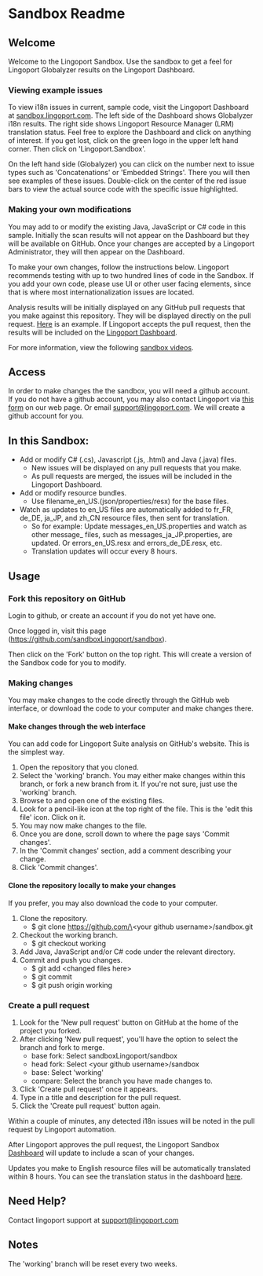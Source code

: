 # Sandbox Readme

## Welcome
Welcome to the Lingoport Sandbox. Use the sandbox to get a feel for Lingoport
Globalyzer results on the Lingoport Dashboard.

### Viewing example issues
To view i18n issues in current, sample code, visit the Lingoport Dashboard at [sandbox.lingoport.com](http://sandbox.lingoport.com/dashboard?id=Lingoport.Sandbox%3Ascan&did=1). The left side of the Dashboard shows Globalyzer i18n results. The right side shows Lingoport Resource Manager (LRM) translation status. Feel free to explore the Dashboard and click on anything of interest. If you get lost, click on the green logo in the upper left hand corner. Then click on 'Lingoport.Sandbox'. 

On the left hand side (Globalyzer) you can click on the number next to issue types such as 'Concatenations' or 'Embedded Strings'. There you will then see examples of these issues. Double-click on the center of the red issue bars to view the actual source code with the specific issue highlighted.

### Making your own modifications
You may add to or modify the existing Java, JavaScript or C# code in this sample. Initially the scan results will not appear on the Dashboard but they will be available on GitHub. Once your changes are accepted by a Lingoport Administrator, they will then appear on the Dashboard. 

To make your own changes, follow the instructions below. Lingoport recommends testing with up to two hundred lines of code in the Sandbox. If you add your own code, please use UI or other user facing elements, since that is where most internationalization issues are located.

Analysis results will be initially displayed on any GitHub pull requests that you make against this repository. They will be displayed directly on the pull request. [Here](https://github.com/sandboxLingoport/sandbox/pull/17) is an example. If Lingoport accepts the pull request, then the results will be included on the [Lingoport Dashboard](http://sandbox.lingoport.com/dashboard?id=Lingoport.Sandbox%3Ascan&did=1).

For more information, view the following [sandbox videos](http://lingoport.com/pd/lingoport-suite-sandbox/#sandbox_videos).

## Access
In order to make changes the the sandbox, you will need a github account.
If you do not have a github account, you may also contact Lingoport via
[this form](http://lingoport.com/pd/lingoport-suite-sandbox/#demo_form)
on our web page. Or email [support@lingoport.com](mailto:support@lingoport.com).
We will create a github account for you.

## In this Sandbox:

+ Add or modify C# (.cs), Javascript (.js, .html) and Java (.java) files.
  + New issues will be displayed on any pull requests that you make.
  + As pull requests are merged, the issues will be included in the Lingoport Dashboard.
+ Add or modify resource bundles.
  + Use filename\_en\_US.(json/properties/resx) for the base files.
+ Watch as updates to en\_US files are automatically added to fr\_FR, de\_DE, ja\_JP, and zh\_CN resource files, then sent for translation.
  + So for example: Update messages\_en\_US.properties and watch as other message\_ files, such as messages\_ja\_JP.properties, are updated. Or errors\_en\_US.resx and errors\_de\_DE.resx, etc.
  + Translation updates will occur every 8 hours.

## Usage

### Fork this repository on GitHub

Login to github, or create an account if you do not yet have one.

Once logged in, visit this page (https://github.com/sandboxLingoport/sandbox).

Then click on the 'Fork' button on the top right. This will create a version of the Sandbox code for you to modify.

### Making changes

You may make changes to the code directly through the GitHub web interface, or download the code to your computer and make changes there.

#### Make changes through the web interface
You can add code for Lingoport Suite analysis on GitHub's website. This is the simplest way.

1. Open the repository that you cloned.
2. Select the 'working' branch. You may either make changes within this branch, or fork a new branch from it. If you're not sure, just use the 'working' branch.
3. Browse to and open one of the existing files.
4. Look for a pencil-like icon at the top right of the file. This is the 'edit this file' icon. Click on it.
5. You may now make changes to the file.
6. Once you are done, scroll down to where the page says 'Commit changes'.
7. In the 'Commit changes' section, add a comment describing your change.
8. Click 'Commit changes'.


#### Clone the repository locally to make your changes
If you prefer, you may also download the code to your computer.

1. Clone the repository.
   * $ git clone https://github.com/\<your github username\>/sandbox.git
2. Checkout the working branch.
   * $ git checkout working
3. Add Java, JavaScript and/or C# code under the relevant directory.
4. Commit and push you changes.
   * $ git add &lt;changed files here&gt;
   * $ git commit
   * $ git push origin working

### Create a pull request

1. Look for the 'New pull request' button on GitHub at the home of the project you forked.
2. After clicking 'New pull request', you'll have the option to select the branch and fork to merge.
    * base fork: Select sandboxLingoport/sandbox
    * head fork: Select \<your github username\>/sandbox
    * base: Select 'working'
    * compare: Select the branch you have made changes to.
3. Click 'Create pull request' once it appears.
4. Type in a title and description for the pull request.
5. Click the 'Create pull request' button again.

Within a couple of minutes, any detected i18n issues will be noted in the pull request by Lingoport automation.

After Lingoport approves the pull request, the Lingoport Sandbox
[Dashboard](http://sandbox.lingoport.com/dashboard?id=Lingoport.Sandbox%3Ascan&did=1) will update to include a scan of your changes.

Updates you make to English resource files will be automatically translated within 8 hours. You can see the translation status in the dashboard [here](http://sandbox.lingoport.com/dashboard?id=Lingoport.Sandbox%3Ascan&did=6).

## Need Help?

Contact lingoport support at [support@lingoport.com](mailto:support@lingoport.com)

## Notes

The 'working' branch will be reset every two weeks.
